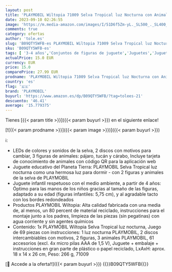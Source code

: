```yaml
---
layout: post
title: 'PLAYMOBIL Wiltopia 71009 Selva Tropical luz Nocturna con Animales de Juguete  Luz y Sonido  Juguete sostenible para niños Mayores de 4 años'
date: 2023-09-10 02:26:55
image: 'https://m.media-amazon.com/images/I/51D6f5Zm-yL._SL500_._SL400_.jpg'
comments: true
category: ofertas
author: 'tole.es'
slug: 'B09QTY5WFB-es PLAYMOBIL Wiltopia 71009 Selva Tropical luz Nocturna con...'
sku: 'B09QTY5WFB-es'
tags: [ '3-4 años','Conjuntos de figuras de juguete','Juguetes','Juguetes y juegos','Muñecos y figuras','Selección de 4 a 7 años','Self Service','Special Features Stores','partition_000','partition_033','playmobil','🇪🇸', ]
actualPrice: 15.0 EUR
currency: EUR
price: 15.0
comparePrice: 27.99 EUR
prodname: 'PLAYMOBIL Wiltopia 71009 Selva Tropical luz Nocturna con Animales de Juguete  Luz y Sonido  Juguete sostenible para niños Mayores de 4 años'
country: 'es'
flag: '🇪🇸'
brand: 'PLAYMOBIL'
buyurl: 'https://www.amazon.es/dp/B09QTY5WFB/?tag=tolees-21'
descuento: '46.41'
average: '15.779375'
---
```


Tienes [{{< param title >}}]({{< param buyurl >}}) en el siguiente enlace!

[![{{< param prodname >}}]({{< param image >}})]({{< param buyurl >}})

ℹ️:

- LEDs de colores y sonidos de la selva, 2 discos con motivos para cambiar, 3 figuras de animales: pájaro, tucán y cárabo, Incluye tarjeta de conocimiento de animales con código QR para la aplicación web
- Juguete educativo del Planeta Tierra: PLAYMOBIL Selva Tropical luz nocturna como una hermosa luz para dormir - con 2 figuras y animales de la selva de PLAYMOBIL
- Juguete infantil respetuoso con el medio ambiente, a partir de 4 años: Óptimo para las manos de los niños gracias al tamaño de las figuras, adaptado a su edad (figuras infantiles: 5,75 cm), y al agradable tacto con los bordes redondeados
- Productos PLAYMOBIL Wiltopia: Alta calidad fabricada con una media de, al menos, un 80 percent de material reciclado, instrucciones para el montaje junto a los padres, limpieza de las piezas (sin pegatinas) con agua corriente y sin agentes químicos
- Contenido: 1x PLAYMOBIL Wiltopia Selva Tropical luz nocturna, Juego de 69 piezas con instrucciones: 1 luz nocturna PLAYMOBIL, 2 discos intercambiables con motivos, 2 figuras, 3 animales PLAYMOBIL, 61 accesorios (excl. 4x micro pilas AAA de 1,5 V), Juguete + embalaje + instrucciones en gran parte de plástico o papel reciclado, LxAxH: aprox. 18 x 14 x 26 cm, Peso: 266 g, 71009

[🛒 Accede a la oferta!!]({{< param buyurl >}})
{{<world>}}B09QTY5WFB{{</world>}}
